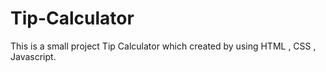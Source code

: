 # Tip-Calculator
This is a small project Tip Calculator which created by using HTML , CSS , Javascript.
